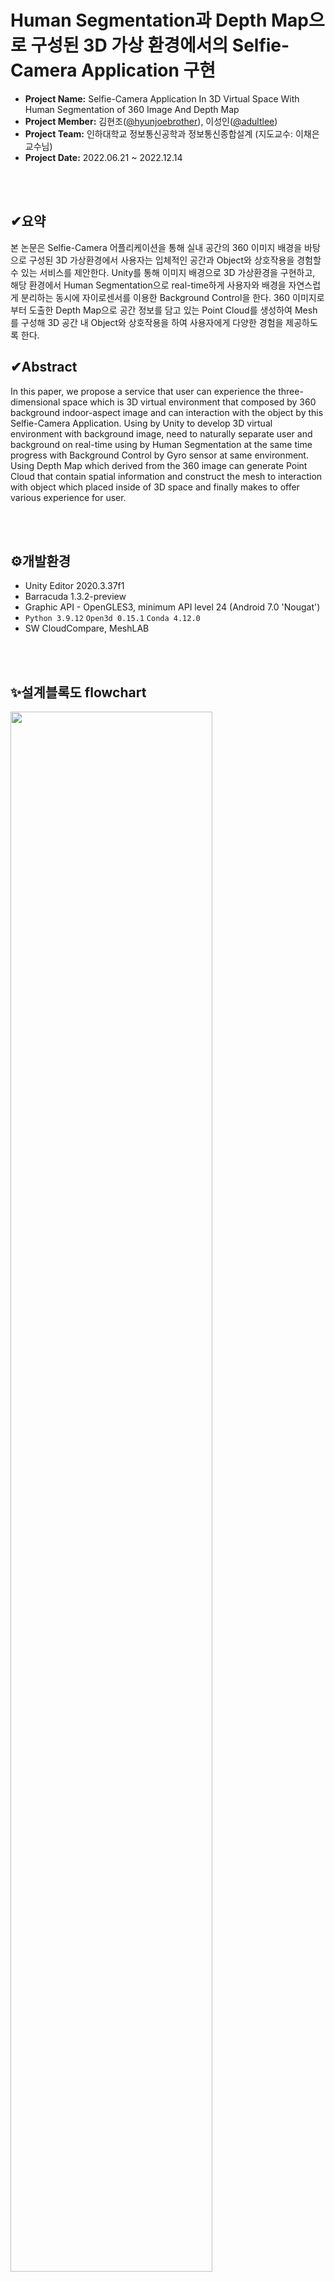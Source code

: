 # Human Segmentation과 Depth Map으로 구성된 3D 가상 환경에서의 Selfie-Camera Application 구현
- **Project Name:** Selfie-Camera Application In 3D Virtual Space With Human Segmentation of 360 Image And Depth Map
- **Project Member:** 김현조([@hyunjoebrother](https://github.com/hyunjoebrother/)), 이성인([@adultlee](https://github.com/adultlee/))
- **Project Team:** 인하대학교 정보통신공학과 정보통신종합설계 (지도교수: 이채은 교수님)
- **Project Date:** 2022.06.21 ~ 2022.12.14

<br/><br/>

## ✔요약
본 논문은 Selfie-Camera 어플리케이션을 통해 실내 공간의 360 이미지 배경을 바탕으로 구성된 3D 가상환경에서 사용자는 입체적인 공간과 Object와 상호작용을 경험할 수 있는 서비스를 제안한다. Unity를 통해 이미지 배경으로 3D 가상환경을 구현하고, 해당 환경에서 Human Segmentation으로 real-time하게 사용자와 배경을 자연스럽게 분리하는 동시에 자이로센서를 이용한 Background Control을 한다. 360 이미지로부터 도출한 Depth Map으로 공간 정보를 담고 있는 Point Cloud를 생성하여 Mesh를 구성해 3D 공간 내 Object와 상호작용을 하여 사용자에게 다양한 경험을 제공하도록 한다.


## ✔Abstract
In this paper, we propose a service that user can experience the three-dimensional space which is 3D virtual environment that composed by 360 background indoor-aspect image and can interaction with the object by this Selfie-Camera Application. Using by Unity to develop 3D virtual environment with background image, need to naturally separate user and background on real-time using by Human Segmentation at the same time progress with Background Control by Gyro sensor at same environment. Using Depth Map which derived from the 360 image can generate Point Cloud that contain spatial information and construct the mesh to interaction with object which placed inside of 3D space and finally makes to offer various experience for user. 

<br/><br/>

## ⚙개발환경
- Unity Editor 2020.3.37f1
- Barracuda 1.3.2-preview
- Graphic API - OpenGLES3, minimum API level 24 (Android 7.0 'Nougat')
- `Python 3.9.12` `Open3d 0.15.1` `Conda 4.12.0`
- SW CloudCompare, MeshLAB

<br/><br/>

## ✨설계블록도 flowchart
<img src="https://user-images.githubusercontent.com/66728383/208363628-835830c9-4112-4ca2-bc72-700276e05d24.PNG" width="80%" height="80%">

<br/><br/><br/>

## 📌주요 기능1️⃣ - Human Segmentation
### ✔BodyPix
- ML 라이브러리인 tensorflow를 이용하여 브라우저에서 사람과 신체의 각 부분을 분할
- 딥러닝에 기반한 이미지 분할 분석 모델은 CNN 네트워크를 기반으로 만들어짐 
- [Tensorflow Blog 공식 문서](https://blog.tensorflow.org/2019/11/updated-bodypix-2.html)

### ✔Barracuda
- Unity를 위한 경량으로 크로스 플랫폼의 뉴럴 네트워크 추론 라이브러리
- AI모델의 형태와 무관하게 내장 가능
- [Unity-Technologies 깃허브](https://github.com/Unity-Technologies/barracuda-release)

<img src="https://user-images.githubusercontent.com/66728383/208364043-d57d606c-985c-4a8d-b170-8408ba2bdc3b.png" width="80%" height="80%">

<br/>

## 📌주요 기능2️⃣ - Virtual Space Background
### ✔360 Background Space 생성
- 360 Background Image를 가상 공간 Sphere의 Texture로 입혀서 3D 오브젝트 겉표면에 mapping
### ✔자이로센서 Background Control
- 자이로센서 (Gyro Sensor), 스마트폰의 미세한 회전방향과 기울기를 감지
- 이동하는 각도와 방향에 따라서 Background Control하여 사용자에게 자연스러운 3D 내부 환경을 인식
### ✔Pre-trained Model로 Depth Map 도출
- [Pre-trained Model "Joint_360depth" 깃허브](https://github.com/yuniw18/Joint_360depth)
### ✔Open3d를 통한 Point Cloud 및 Mesh 생성

<img src="https://user-images.githubusercontent.com/66728383/208364331-fe48ec04-8d41-43cf-ad52-568dfe80655e.png" width="40%" height="40%">


<br/><br/>


## 💥Project Result
### ✔Human Segmentation & Android Build
<img src="https://user-images.githubusercontent.com/66728383/208364444-c97cfe94-42c6-49ff-8e6e-45d619760e00.png" width="60%" height="60%">

### ✔Pre-trained Model로 Depth Map 도출 결과
<img src="https://user-images.githubusercontent.com/66728383/208364500-924bcb30-e90b-455c-bef2-e1861f4285c3.png" width="60%" height="60%">

### ✔Point Cloud 및 Mesh 생성 결과
<img src="https://user-images.githubusercontent.com/66728383/208364542-fbf2270a-d7c9-4c6e-adbc-0977114b1f50.png" width="60%" height="60%">

<br/><br/>


## 📊Experimental Analysis
### ✔Pre-trained Model Compare
<img src="https://user-images.githubusercontent.com/66728383/208364632-db654d98-b7ce-4eed-8a96-6d7dab5c4c85.png" width="60%" height="60%">

### ✔FPS Compare by Optimization
<img src="https://user-images.githubusercontent.com/66728383/208364701-a5b8afc6-9522-4a67-88ac-e8b0d73bd148.png" width="60%" height="60%">

|
✒ Optimization
- Resize Background Image Resolution (10000x5000, 29.1MB > 1024x512, 133KB)
- Segmentation useless Mesh (23.5MB > 18.6MB)

<br/>


<img src="https://user-images.githubusercontent.com/66728383/208608074-74890e7c-739b-4b30-b1e6-a05cf95aa661.gif" width="48%" height="48%">
<br>
<img src="https://user-images.githubusercontent.com/66728383/208605295-7f095495-df4f-43bd-b8a9-96defd01bb2f.gif" width="48%" height="48%">





